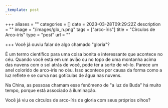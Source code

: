 ```yaml
---
_template: post
---
```





+++
aliases = ""
categories = []
date = 2023-03-28T09:29:22Z
description = ""
image = "/images/glo_n.png"
tags = ["arco-íris"]
title = "Círculos de Arco-íris"
type = "post"
url = ""

+++
Você já ouviu falar de algo chamado "gloria"? 

É um termo científico para uma coisa bonita e interessante que acontece no céu. Quando você está em um avião ou no topo de uma montanha acima das nuvens com o sol atrás de você, pode ter a sorte de vê-lo. Parece um anel colorido de arco-íris no céu. Isso acontece por causa da forma como a luz reflete e se curva nas gotículas de água nas nuvens. 

Na China, as pessoas chamam esse fenômeno de "a luz de Buda" há muito tempo, porque está associado à iluminação.

Você já viu os círculos de arco-íris de gloria com seus próprios olhos?
